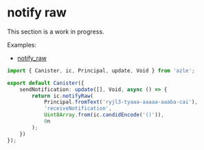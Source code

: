 # notify raw

This section is a work in progress.

Examples:

-   [notify_raw](https://github.com/demergent-labs/azle/tree/main/examples/notify_raw)

```typescript
import { Canister, ic, Principal, update, Void } from 'azle';

export default Canister({
    sendNotification: update([], Void, async () => {
        return ic.notifyRaw(
            Principal.fromText('ryjl3-tyaaa-aaaaa-aaaba-cai'),
            'receiveNotification',
            Uint8Array.from(ic.candidEncode('()')),
            0n
        );
    })
});
```
